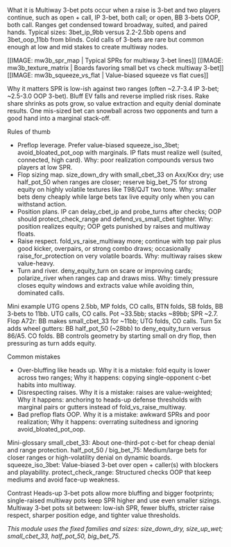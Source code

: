 What it is
Multiway 3-bet pots occur when a raise is 3-bet and two players continue, such as
open + call, IP 3-bet, both call; or open, BB 3-bets OOP, both call. Ranges get
condensed toward broadway, suited, and paired hands. Typical sizes: 3bet_ip_9bb
versus 2.2-2.5bb opens and 3bet_oop_11bb from blinds. Cold calls of 3-bets are
rare but common enough at low and mid stakes to create multiway nodes.

[[IMAGE: mw3b_spr_map | Typical SPRs for multiway 3-bet lines]]
[[IMAGE: mw3b_texture_matrix | Boards favoring small bet vs check multiway 3-bet]]
[[IMAGE: mw3b_squeeze_vs_flat | Value-biased squeeze vs flat cues]]

Why it matters
SPR is low-ish against two ranges (often ~2.7-3.4 IP 3-bet; ~2.5-3.0 OOP 3-bet).
Bluff EV falls and reverse implied risk rises. Rake share shrinks as pots grow,
so value extraction and equity denial dominate results. One mis-sized bet can
snowball across two opponents and turn a good hand into a marginal stack-off.

Rules of thumb
- Preflop leverage. Prefer value-biased squeeze_iso_3bet; avoid_bloated_pot_oop
  with marginals. IP flats must realize well (suited, connected, high card).
  Why: poor realization compounds versus two players at low SPR.
- Flop sizing map. size_down_dry with small_cbet_33 on Axx/Kxx dry; use
  half_pot_50 when ranges are closer; reserve big_bet_75 for strong equity on
  highly volatile textures like T98/QJT two tone. Why: smaller bets deny cheaply
  while large bets tax live equity only when you can withstand action.
- Position plans. IP can delay_cbet_ip and probe_turns after checks; OOP should
  protect_check_range and defend_vs_small_cbet tighter. Why: position realizes
  equity; OOP gets punished by raises and multiway floats.
- Raise respect. fold_vs_raise_multiway more; continue with top pair plus good
  kicker, overpairs, or strong combo draws; occasionally raise_for_protection on
  very volatile boards. Why: multiway raises skew value-heavy.
- Turn and river. deny_equity_turn on scare or improving cards; polarize_river
  when ranges cap and draws miss. Why: timely pressure closes equity windows and
  extracts value while avoiding thin, dominated calls.

Mini example
UTG opens 2.5bb, MP folds, CO calls, BTN folds, SB folds, BB 3-bets to 11bb.
UTG calls, CO calls. Pot ~33.5bb; stacks ~89bb; SPR ~2.7. Flop A72r: BB makes
small_cbet_33 for ~11bb; UTG folds, CO calls. Turn 5x adds wheel gutters: BB
half_pot_50 (~28bb) to deny_equity_turn versus 86/A5. CO folds. BB controls
geometry by starting small on dry flop, then pressuring as turn adds equity.

Common mistakes
- Over-bluffing like heads up. Why it is a mistake: fold equity is lower across
  two ranges; Why it happens: copying single-opponent c-bet habits into multiway.
- Disrespecting raises. Why it is a mistake: raises are value-weighted; Why it
  happens: anchoring to heads-up defense thresholds with marginal pairs or
  gutters instead of fold_vs_raise_multiway.
- Bad preflop flats OOP. Why it is a mistake: awkward SPRs and poor realization;
  Why it happens: overrating suitedness and ignoring avoid_bloated_pot_oop.

Mini-glossary
small_cbet_33: About one-third-pot c-bet for cheap denial and range protection.
half_pot_50 / big_bet_75: Medium/large bets for closer ranges or high-volatility
denial on dynamic boards.
squeeze_iso_3bet: Value-biased 3-bet over open + caller(s) with blockers and
playability.
protect_check_range: Structured checks OOP that keep mediums and avoid face-up
weakness.

Contrast
Heads-up 3-bet pots allow more bluffing and bigger footprints; single-raised
multiway pots keep SPR higher and use even smaller sizings. Multiway 3-bet pots
sit between: low-ish SPR, fewer bluffs, stricter raise respect, sharper position
edge, and tighter value thresholds.

_This module uses the fixed families and sizes: size_down_dry, size_up_wet; small_cbet_33, half_pot_50, big_bet_75._
